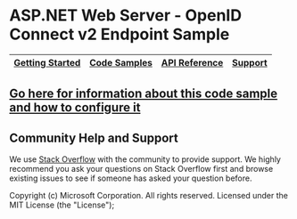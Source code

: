 ASP.NET Web Server - OpenID Connect v2 Endpoint Sample
====================================================

| [Getting Started](https://aka.ms/aadv2)| [Code Samples](https://github.com/azure-samples/) | [API Reference](http://cocoadocs.org/docsets/MSAL/) | [Support](README.md#community-help-and-support)
| --- | --- | --- | --- |

## [Go here for information about this code sample and how to configure it](https://docs.microsoft.com/en-us/active-directory/develop/guidedsetups/active-directory-serversidewebapp-aspnetwebappowin-intro)

## Community Help and Support

We use [Stack Overflow](http://stackoverflow.com/questions/tagged/azure-active-directory) with the community to provide support. We highly recommend you ask your questions on Stack Overflow first and browse existing issues to see if someone has asked your question before.

Copyright (c) Microsoft Corporation.  All rights reserved. Licensed under the MIT License (the "License");